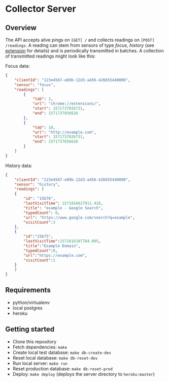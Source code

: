 # Collector Server

## Overview
The API accepts alive pings on `[GET] /` and collects readings on `[POST] /readings`. A reading can stem from sensors of type _focus_, _history_ (see [extension](#) for details) and is periodically transmitted in batches. A collection of transmitted readings might look like this:

Focus data:
```json
{
    "clientId": "123e4567-e89b-12d3-a456-426655440000",
    "sensor": "focus",
    "readings": [
        {
            "tab": 1,
            "url": "chrome://extensions/",
            "start": 1571737026731,
            "end": 1571737036626
        },
        {
            "tab": 10,
            "url": "http://example.com",
            "start": 1571737026731,
            "end": 1571737036626
        }
    ]
}
```

History data:
```json
{
    "clientId": "123e4567-e89b-12d3-a456-426655440000",
    "sensor": "history",
    "readings": [
	{
	    "id": "15676",
	    "lastVisitTime": 1571816627911.428,
	    "title": "example - Google Search",
	    "typedCount": 0,
	    "url": "https://www.google.com/search?q=example",
	    "visitCount":3
	},
	{
	    "id":"15675",
	    "lastVisitTime":1571816107784.005,
	    "title":"Example Domain",
	    "typedCount":0,
	    "url":"https://example.com",
	    "visitCount":1
	}
    ]
}
```

## Requirements
- python/virtualenv
- local postgres
- heroku

## Getting started
- Clone this repository
- Fetch dependencies: `make`
- Create local test database: `make db-create-dev`
- Reset local database: `make db-reset-dev`
- Run local server: `make run`
- Reset production database: `make db-reset-prod`
- Deploy: `make deploy` (deploys the server directory to `heroku:master`)
